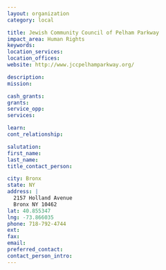 ```yaml
---
layout: organization
category: local

title: Jewish Community Council of Pelham Parkway
impact_area: Human Rights
keywords: 
location_services: 
location_offices: 
website: http://www.jccpelhamparkway.org/

description: 
mission: 

cash_grants: 
grants: 
service_opp: 
services: 

learn: 
cont_relationship: 

salutation: 
first_name: 
last_name: 
title_contact_person: 

city: Bronx
state: NY
address: |
  2157 Holland Avenue     
  Bronx NY 10462
lat: 40.855347
lng: -73.866035
phone: 718-792-4744
ext: 
fax: 
email: 
preferred_contact: 
contact_person_intro: 
---
```

